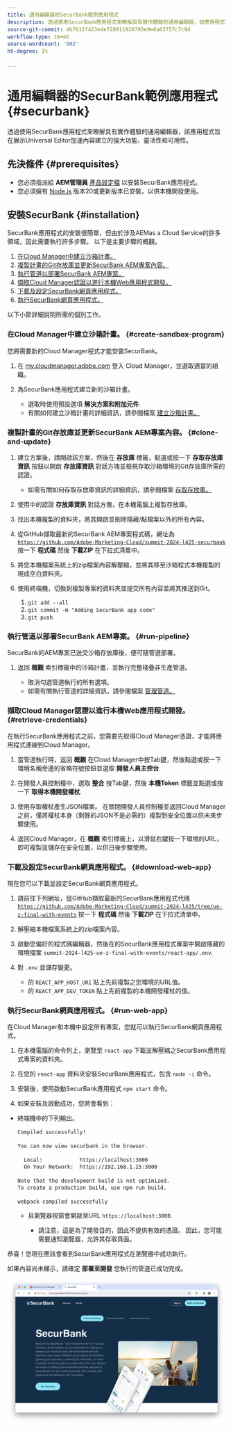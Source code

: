 ```yaml
---
title: 通用編輯器的SecurBank範例應用程式
description: 透過使用SecurBank應用程式來瞭解具有實作體驗的通用編輯器，該應用程式旨在展示Universal Editor加速內容建立的強大功能、靈活性和可用性。
source-git-commit: 4b7612f423e4e728911920793e9e0a03757c7c9d
workflow-type: tm+mt
source-wordcount: '902'
ht-degree: 1%

---
```



# 通用編輯器的SecurBank範例應用程式 {#securbank}

透過使用SecurBank應用程式來瞭解具有實作體驗的通用編輯器，該應用程式旨在展示Universal Editor加速內容建立的強大功能、靈活性和可用性。

## 先決條件 {#prerequisites}

* 您必須指派給 **AEM管理員** [產品設定檔](/help/journey-onboarding/assign-profiles-aem.md) 以安裝SecurBank應用程式。
* 您必須擁有 [Node.js](https://nodejs.org) 版本20或更新版本已安裝，以供本機開發使用。

## 安裝SecurBank {#installation}

SecurBank應用程式的安裝很簡單，但由於涉及AEMas a Cloud Service的許多領域，因此需要執行許多步驟。 以下是主要步驟的概觀。

1. [在Cloud Manager中建立沙箱計畫。](#create-sandbox-program)
1. [複製計畫的Git存放庫並更新SecurBank AEM專案內容。](#clone-and-update)
1. [執行管道以部署SecurBank AEM專案。](#run-pipeline)
1. [擷取Cloud Manager認證以進行本機Web應用程式開發。](#retrieve-credentials)
1. [下載及設定SecurBank網頁應用程式。](#download-web-app)
1. [執行SecurBank網頁應用程式。](#run-web-app)

以下小節詳細說明所需的個別工作。

### 在Cloud Manager中建立沙箱計畫。 {#create-sandbox-program}

您將需要新的Cloud Manager程式才能安裝SecurBank。

1. 在 [my.cloudmanager.adobe.com](https://my.cloudmanager.adobe.com/) 登入 Cloud Manager，並選取適當的組織。

1. 為SecurBank應用程式建立新的沙箱計畫。

   * 選取時使用預設選項 **解決方案和附加元件**.
   * 有關如何建立沙箱計畫的詳細資訊，請參閱檔案 [建立沙箱計畫。](/help/implementing/cloud-manager/getting-access-to-aem-in-cloud/creating-sandbox-programs.md)

### 複製計畫的Git存放庫並更新SecurBank AEM專案內容。 {#clone-and-update}

1. 建立方案後，請開啟該方案，然後在 **存放庫** 標籤，點選或按一下 **存取存放庫資訊** 按鈕以開啟 **存放庫資訊** 對話方塊並檢視存取沙箱環境的Git存放庫所需的認證。

   * 如需有關如何存取存放庫資訊的詳細資訊，請參閱檔案 [存取存放庫。](/help/implementing/cloud-manager/managing-code/accessing-repos.md)

1. 使用中的認證 **存放庫資訊** 對話方塊，在本機電腦上複製存放庫。

1. 找出本機複製的資料夾，將其開啟並刪除隱藏/點檔案以外的所有內容。

1. 從GitHub擷取最新的SecurBank AEM專案程式碼，網址為 [`https://github.com/Adobe-Marketing-Cloud/summit-2024-l425-securbank`](https://github.com/Adobe-Marketing-Cloud/summit-2024-l425-securbank) 按一下 **程式碼** 然後 **下載ZIP** 在下拉式清單中。

1. 將您本機檔案系統上的zip檔案內容解壓縮，並將其移至沙箱程式本機複製的現成空白資料夾。

1. 使用終端機，切換到複製專案的資料夾並提交所有內容並將其推送到Git。

   1. `git add --all`
   1. `git commit -m "Adding SecurBank app code"`
   1. `git push`

### 執行管道以部署SecurBank AEM專案。 {#run-pipeline}

SecurBank的AEM專案已送交沙箱存放庫後，便可隨管道部署。

1. 返回 **概觀** 索引標籤中的沙箱計畫，並執行完整棧疊非生產管道。

   * 取消勾選管道執行的所有選項。
   * 如需有關執行管道的詳細資訊，請參閱檔案 [管理管道。](/help/implementing/cloud-manager/configuring-pipelines/managing-pipelines.md#running-pipelines)

### 擷取Cloud Manager認證以進行本機Web應用程式開發。 {#retrieve-credentials}

在執行SecurBank應用程式之前，您需要先取得Cloud Manager憑證，才能將應用程式連線到Cloud Manager。

1. 當管道執行時，返回 **概觀** 在Cloud Manager中按Tab鍵，然後點選或按一下環境名稱旁邊的省略符號按鈕並選取 **開發人員主控台**.

1. 在開發人員控制檯中，選取 **整合** 按Tab鍵，然後 **本機Token** 標籤並點選或按一下 **取得本機開發權杖**.

1. 使用存取權杖產生JSON檔案。 在關閉開發人員控制檯並返回Cloud Manager之前，僅將權杖本身（剩餘的JSON不是必需的）複製到安全位置以供未來步驟使用。

1. 返回Cloud Manager，在 **概觀** 索引標籤上，以滑鼠右鍵按一下環境的URL，即可複製並儲存在安全位置，以供日後步驟使用。

### 下載及設定SecurBank網頁應用程式。 {#download-web-app}

現在您可以下載並設定SecurBank網頁應用程式。

1. 請前往下列網址，從GitHub擷取最新的SecurBank應用程式代碼 [`https://github.com/Adobe-Marketing-Cloud/summit-2024-l425/tree/ue-z-final-with-events`](https://github.com/Adobe-Marketing-Cloud/summit-2024-l425/tree/ue-z-final-with-events) 按一下 **程式碼** 然後 **下載ZIP** 在下拉式清單中。

1. 解壓縮本機檔案系統上的zip檔案內容。

1. 啟動您偏好的程式碼編輯器，然後在的SecurBank應用程式專案中開啟隱藏的環境檔案 `summit-2024-l425-ue-z-final-with-events/react-app/.env`.

1. 對 `.env` 並儲存變更。

   * 的 `REACT_APP_HOST_URI` 貼上先前複製之您環境的URL值。
   * 的 `REACT_APP_DEV_TOKEN` 貼上先前複製的本機開發權杖的值。

### 執行SecurBank網頁應用程式。 {#run-web-app}

在Cloud Manager和本機中設定所有專案，您就可以執行SecurBank網頁應用程式。

1. 在本機電腦的命令列上，瀏覽至 `react-app` 下載並解壓縮之SecurBank應用程式專案的資料夾。

1. 在您的 `react-app` 資料夾安裝SecurBank應用程式，包含 `node -i` 命令。

1. 安裝後，使用啟動SecurBank應用程式 `npm start` 命令。

1. 如果安裝及啟動成功，您將會看到：

* 終端機中的下列輸出。

  ```text
  Compiled successfully!
  
  You can now view securbank in the browser.
  
    Local:            https://localhost:3000
    On Your Network:  https://192.168.1.15:3000
  
  Note that the development build is not optimized.
  To create a production build, use npm run build.
  
  webpack compiled successfully
  ```

   * 且瀏覽器視窗會開啟至URL `https://localhost:3000`.

      * 請注意，這是為了開發目的，因此不提供有效的憑證。 因此，您可能需要通知瀏覽器，允許其存取頁面。

恭喜！您現在應該會看到SecurBank應用程式在瀏覽器中成功執行。

如果內容尚未顯示，請確定 **部署至開發** 您執行的管道已成功完成。

![瀏覽器中的SecurBank應用程式](assets/securbank.png)
